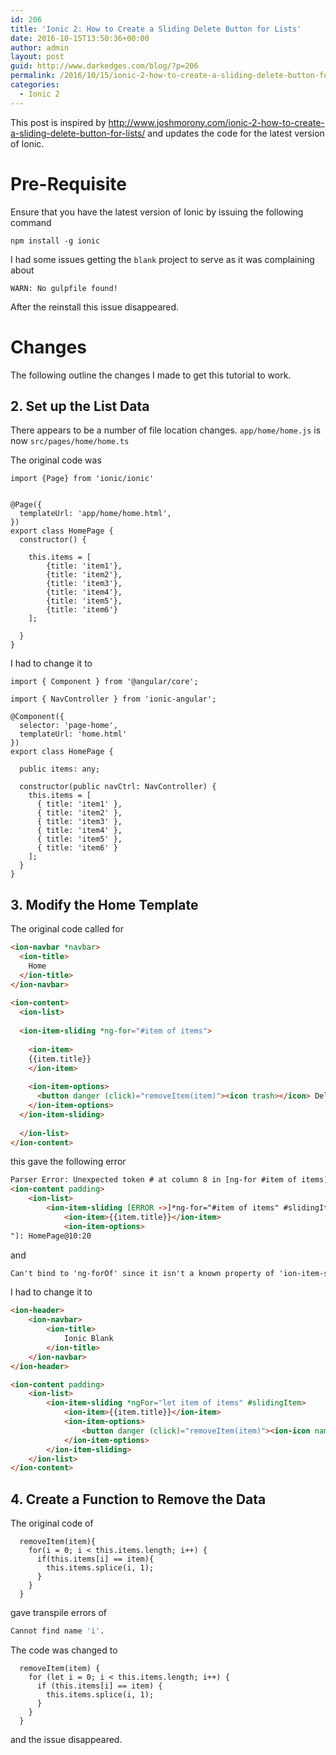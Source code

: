 ```yaml
---
id: 206
title: 'Ionic 2: How to Create a Sliding Delete Button for Lists'
date: 2016-10-15T13:50:36+00:00
author: admin
layout: post
guid: http://www.darkedges.com/blog/?p=206
permalink: /2016/10/15/ionic-2-how-to-create-a-sliding-delete-button-for-lists/
categories:
  - Ionic 2
---
```

This post is inspired by <a href="http://www.joshmorony.com/ionic-2-how-to-create-a-sliding-delete-button-for-lists/">http://www.joshmorony.com/ionic-2-how-to-create-a-sliding-delete-button-for-lists/</a> and updates the code for the latest version of Ionic.
<!-- more --> 

# Pre-Requisite
Ensure that you have the latest version of Ionic by issuing the following command
```
npm install -g ionic
```
I had some issues getting the `blank` project to serve as it was complaining about
```
WARN: No gulpfile found! 
```
After the reinstall this issue disappeared.
# Changes
The following outline the changes I made to get this tutorial to work.

## 2. Set up the List Data
There appears to be a number of file location changes.
`app/home/home.js` is now `src/pages/home/home.ts`

The original code was
```
import {Page} from 'ionic/ionic'
 
 
@Page({
  templateUrl: 'app/home/home.html',
})
export class HomePage {
  constructor() {
 
    this.items = [
        {title: 'item1'},
        {title: 'item2'},
        {title: 'item3'},
        {title: 'item4'},
        {title: 'item5'},
        {title: 'item6'}
    ];
 
  }
}
```

I had to change it to

```
import { Component } from '@angular/core';

import { NavController } from 'ionic-angular';

@Component({
  selector: 'page-home',
  templateUrl: 'home.html'
})
export class HomePage {

  public items: any;

  constructor(public navCtrl: NavController) {
    this.items = [
      { title: 'item1' },
      { title: 'item2' },
      { title: 'item3' },
      { title: 'item4' },
      { title: 'item5' },
      { title: 'item6' }
    ];
  }
}
```

## 3. Modify the Home Template
The original code called for
```html
<ion-navbar *navbar>
  <ion-title>
    Home
  </ion-title>
</ion-navbar>
 
<ion-content>
  <ion-list>
 
  <ion-item-sliding *ng-for="#item of items">
 
    <ion-item>
    {{item.title}}
    </ion-item>
 
    <ion-item-options>
      <button danger (click)="removeItem(item)"><icon trash></icon> Delete</button>
    </ion-item-options>
  </ion-item-sliding>
 
  </ion-list>
</ion-content>
```

this gave the following error
```html
Parser Error: Unexpected token # at column 8 in [ng-for #item of items] in HomePage@10:20 ("
<ion-content padding>
	<ion-list>
		<ion-item-sliding [ERROR ->]*ng-for="#item of items" #slidingItem>
			<ion-item>{{item.title}}</ion-item>
			<ion-item-options>
"): HomePage@10:20
```
and
```html
Can't bind to 'ng-forOf' since it isn't a known property of 'ion-item-sliding'.
```

I had to change it to
```html
<ion-header>
	<ion-navbar>
		<ion-title>
			Ionic Blank
		</ion-title>
	</ion-navbar>
</ion-header>

<ion-content padding>
	<ion-list>
		<ion-item-sliding *ngFor="let item of items" #slidingItem>
			<ion-item>{{item.title}}</ion-item>
			<ion-item-options>
				<button danger (click)="removeItem(item)"><ion-icon name="trash"></ion-icon> Delete</button>
			</ion-item-options>
		</ion-item-sliding>
	</ion-list>
</ion-content>
```

## 4. Create a Function to Remove the Data
The original code of
```
  removeItem(item){
    for(i = 0; i < this.items.length; i++) {
      if(this.items[i] == item){
        this.items.splice(i, 1);
      }
    }
  }
```
gave transpile errors of
```bash
Cannot find name 'i'.
```

The code was changed to 
```
  removeItem(item) {
    for (let i = 0; i < this.items.length; i++) {
      if (this.items[i] == item) {
        this.items.splice(i, 1);
      }
    }
  }
```
and the issue disappeared.